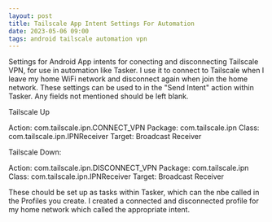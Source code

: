 ```yaml
---
layout: post
title: Tailscale App Intent Settings For Automation
date: 2023-05-06 09:00
tags: android tailscale automation vpn 
---
```


Settings for Android App intents for conecting and disconnecting Tailscale VPN, for use in automation like Tasker.
I use it to connect to Tailscale when I leave my home WiFi network and disconnect again when join the home network.
These settings can be used to in the "Send Intent" action within Tasker. Any fields not mentioned should be left blank.

Tailscale Up

  Action: com.tailscale.ipn.CONNECT_VPN
  Package: com.tailscale.ipn
  Class: com.tailscale.ipn.IPNReceiver
  Target: Broadcast Receiver

Tailscale Down:

  Action: com.tailscale.ipn.DISCONNECT_VPN
  Package: com.tailscale.ipn
  Class: com.tailscale.ipn.IPNReceiver
  Target: Broadcast Receiver

These chould be set up as tasks within Tasker, which can the nbe called in the Profiles you create.
I created a connected and disconnected profile for my home network which called the appropriate intent.
